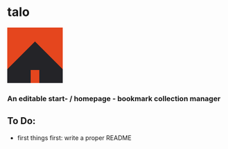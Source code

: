 # talo

![Smaller icon](img/icon.png "Kello") 


### An editable start- / homepage - bookmark collection manager


## To Do:

* first things first: write a proper README
